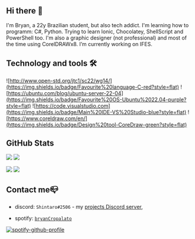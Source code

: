 ## Hi there 👋
I'm Bryan, a 22y Brazilian student, but also tech addict.
I'm learning how to programm: C#, Python. 
Trying to learn Ionic, Chocolatey, ShellScript and PowerShell too. 
I'm also a graphic designer (not professional) and most of the time using CorelDRAWx8.
I’m currently working on IFES.

## Technology and tools 🛠

![http://www.open-std.org/jtc1/sc22/wg14/](https://img.shields.io/badge/Favourite%20language-C-red?style=flat)
![https://ubuntu.com/blog/ubuntu-server-22-04](https://img.shields.io/badge/Favourite%20OS-Ubuntu%2022.04-purple?style=flat)
![https://code.visualstudio.com](https://img.shields.io/badge/Main%20IDE-VS%20Studio-blue?style=flat)
![https://www.coreldraw.com/en/](https://img.shields.io/badge/Design%20tool-CoreDraw-green?style=flat)

## GitHub Stats

![](https://github-readme-stats.vercel.app/api/top-langs?username=branco2552&show_icons=true&layout=compact)
![](https://github-readme-stats.vercel.app/api?username=branco2552&show_icons=true)

![](https://github-readme-stats.vercel.app/api/pin?username=branco2552&repo=POOII_Java_Pitagoras_2022-1)
![](https://github-readme-stats.vercel.app/api/pin?username=branco2552&repo=Deveres_introcomp2017)

## Contact me📪


- discord: `Shintaro#2506` - my [projects Discord server](https://discord.gg/JkyzKx9), 

- spotify: [`bryanCropalato`](https://open.spotify.com/user/bryan.cropalato)

[![spotify-github-profile](https://spotify-github-profile.vercel.app/api/view?uid=bryan.cropalato&cover_image=true&theme=default)](https://spotify-github-profile.vercel.app/api/view?uid=bryan.cropalato&redirect=true)







<!--
**branco2552/branco2552** is a ✨ _special_ ✨ repository because its `README.md` (this file) appears on your GitHub profile.

Here are some ideas to get you started:

- 🔭 I’m currently working on ...
- 🌱 I’m currently learning ...
- 👯 I’m looking to collaborate on ...
- 🤔 I’m looking for help with ...
- 💬 Ask me about ...
- 📫 How to reach me: ...
- 😄 Pronouns: ...
- ⚡ Fun fact: ...
-->
